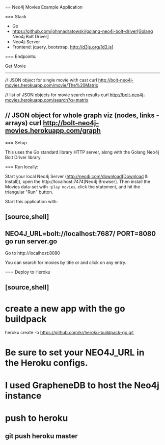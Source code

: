 == Neo4j Movies Example Application

=== Stack

* Go 
* https://github.com/johnnadratowski/golang-neo4j-bolt-driver[Golang Neo4j Bolt Driver]
* Neo4j-Server
* Frontend: jquery, bootstrap, http://d3js.org/[d3.js]

=== Endpoints:

Get Movie

----
// JSON object for single movie with cast
curl http://bolt-neo4j-movies.herokuapp.com/movie/The%20Matrix

// list of JSON objects for movie search results
curl http://bolt-neo4j-movies.herokuapp.com/search?q=matrix

// JSON object for whole graph viz (nodes, links - arrays)
curl http://bolt-neo4j-movies.herokuapp.com/graph
----

=== Setup

This uses the Go standard library HTTP server, along with the Golang Neo4j Bolt Driver library.

=== Run locally:

Start your local Neo4j Server (http://neo4j.com/download[Download & Install]), open the http://localhost:7474[Neo4j Browser].
Then install the Movies data-set with `:play movies`, click the statement, and hit the triangular "Run" button.

Start this application with:

[source,shell]
----
NEO4J_URL=bolt://localhost:7687/ PORT=8080 go run server.go
----

Go to http://localhost:8080

You can search for movies by title or and click on any entry.

=== Deploy to Heroku

[source,shell]
----
# create a new app with the go buildpack
heroku create -b https://github.com/kr/heroku-buildpack-go.git

# Be sure to set your NEO4J_URL in the Heroku configs.
# I used GrapheneDB to host the Neo4j instance 

# push to heroku
git push heroku master
----
